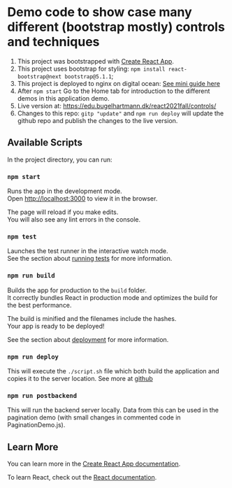# Demo code to show case many different (bootstrap mostly) controls and techniques

1. This project was bootstrapped with [Create React App](https://github.com/facebook/create-react-app).
2. This project uses bootstrap for styling: `npm install react-bootstrap@next bootstrap@5.1.1`;
3. This project is deployed to nginx on digital ocean: [See mini guide here](https://github.com/HartmannDemoCode/pages/blob/master/react/deploy_react_router.md)
4. After `npm start` Go to the Home tab for introduction to the different demos in this application demo.
5. Live version at: https://edu.bugelhartmann.dk/react2021fall/controls/
6. Changes to this repo: `gitp "update"` and `npm run deploy` will update the github repo and publish the changes to the live version.


## Available Scripts

In the project directory, you can run:

### `npm start`

Runs the app in the development mode.\
Open [http://localhost:3000](http://localhost:3000) to view it in the browser.

The page will reload if you make edits.\
You will also see any lint errors in the console.

### `npm test`

Launches the test runner in the interactive watch mode.\
See the section about [running tests](https://facebook.github.io/create-react-app/docs/running-tests) for more information.

### `npm run build`

Builds the app for production to the `build` folder.\
It correctly bundles React in production mode and optimizes the build for the best performance.

The build is minified and the filenames include the hashes.\
Your app is ready to be deployed!

See the section about [deployment](https://facebook.github.io/create-react-app/docs/deployment) for more information.


### `npm run deploy`
This will execute the `./script.sh` file which both build the application and copies it to the server location. See more at [github](https://github.com/HartmannDemoCode/pages/blob/master/react/deploy_react_router.md)

### `npm run postbackend`
This will run the backend server locally. Data from this can be used in the pagination demo (with small changes in commented code in PaginationDemo.js).


## Learn More

You can learn more in the [Create React App documentation](https://facebook.github.io/create-react-app/docs/getting-started).

To learn React, check out the [React documentation](https://reactjs.org/).

